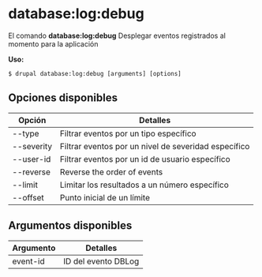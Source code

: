 # database:log:debug
El comando **database:log:debug** Desplegar eventos registrados al momento para la aplicación

**Uso:**
```
$ drupal database:log:debug [arguments] [options] 
```

## Opciones disponibles
Opción | Detalles
-------|-------------
--type | Filtrar eventos por un tipo específico
--severity | Filtrar eventos por un nivel de severidad específico
--user-id | Filtrar eventos por un id de usuario específico
--reverse | Reverse the order of events
--limit | Limitar los resultados a un número específico
--offset | Punto inicial de un límite

## Argumentos disponibles
Argumento | Detalles
---------|-------------
event-id | ID del evento DBLog
